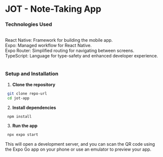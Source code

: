 # JOT - Note-Taking App

<!-- Insert small description -->

<h3>Technologies Used</h3>
<br/>
React Native: Framework for building the mobile app. <br/>
Expo: Managed workflow for React Native.<br/>
Expo Router: Simplified routing for navigating between screens.<br/>
TypeScript: Language for type-safety and enhanced developer experience.<br/>

<br/>
<h3>Setup and Installation</h3>

1. <strong>Clone the repository</strong>

```bash
 git clone repo-url
 cd jot-app
```

2. <strong>Install dependencies</strong>

```bash
 npm install
```

3. <strong>Run the app</strong>

```bash
 npx expo start
```

This will open a development server, and you can scan the QR code using the Expo Go app on your phone or use an emulator to preview your app.
